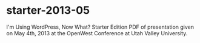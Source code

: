starter-2013-05
===============

I'm Using WordPress, Now What? Starter Edition PDF of presentation given on May 4th, 2013 at the OpenWest Conference at Utah Valley University.
